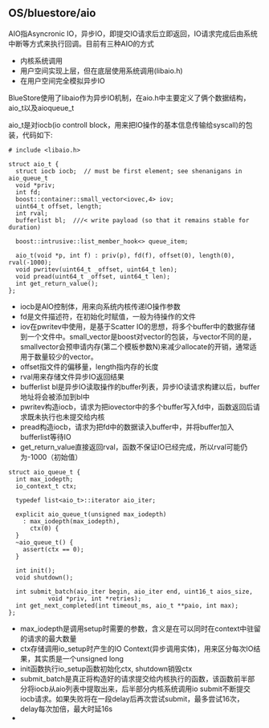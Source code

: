 ## OS/bluestore/aio

AIO指Asyncronic IO，异步IO，即提交IO请求后立即返回，IO请求完成后由系统中断等方式来执行回调。目前有三种AIO的方式

* 内核系统调用
* 用户空间实现上层，但在底层使用系统调用\(libaio.h\)
* 在用户空间完全模拟异步IO

BlueStore使用了libaio作为异步IO机制，在aio.h中主要定义了俩个数据结构，aio\_t以及aioqueue\_t

aio\_t是对iocb\(io controll block，用来把IO操作的基本信息传输给syscall\)的包装，代码如下:

```
# include <libaio.h>

struct aio_t {
  struct iocb iocb;  // must be first element; see shenanigans in aio_queue_t
  void *priv;
  int fd;
  boost::container::small_vector<iovec,4> iov;
  uint64_t offset, length;
  int rval;
  bufferlist bl;  ///< write payload (so that it remains stable for duration)

  boost::intrusive::list_member_hook<> queue_item;

  aio_t(void *p, int f) : priv(p), fd(f), offset(0), length(0), rval(-1000);
  void pwritev(uint64_t _offset, uint64_t len);
  void pread(uint64_t _offset, uint64_t len);
  int get_return_value();
};
```

* iocb是AIO控制体，用来向系统内核传递IO操作参数
* fd是文件描述符，在初始化时赋值，一般为待操作的文件
* iov在pwritev中使用，是基于Scatter IO的思想，将多个buffer中的数据存储到一个文件中。small\_vector是boost对vector的包装，与vector不同的是，smallvector会预申请内存\(第二个模板参数N\)来减少allocate的开销，通常适用于数量较少的vector。
* offset指文件的偏移量，length指内存的长度
* rval用来存储文件异步IO返回结果
* bufferlist bl是异步IO读取操作的buffer列表，异步IO读请求构建以后，buffer地址将会被添加到bl中
* pwritev构造iocb，请求为把iovector中的多个buffer写入fd中，函数返回后请求既未执行也未提交给内核
* pread构造iocb，请求为把fd中的数据读入buffer中，并将buffer加入bufferlist等待IO
* get\_return\_value直接返回rval，函数不保证IO已经完成，所以rval可能仍为-1000（初始值）

```
struct aio_queue_t {
  int max_iodepth;
  io_context_t ctx;

  typedef list<aio_t>::iterator aio_iter;

  explicit aio_queue_t(unsigned max_iodepth)
    : max_iodepth(max_iodepth),
      ctx(0) {
  }
  ~aio_queue_t() {
    assert(ctx == 0);
  }

  int init();
  void shutdown();

  int submit_batch(aio_iter begin, aio_iter end, uint16_t aios_size, 
           void *priv, int *retries);
  int get_next_completed(int timeout_ms, aio_t **paio, int max);
};
```

* max\_iodepth是调用setup时需要的参数，含义是在可以同时在context中驻留的请求的最大数量
* ctx存储调用io\_setup时产生的IO Context\(异步调用实体\)，用来区分每次IO结果，其实质是一个unsigned long
* init函数执行io\_setup函数初始化ctx, shutdown销毁ctx
* submit\_batch是真正将构造好的请求提交给内核执行的函数，该函数前半部分将iocb从aio列表中提取出来，后半部分内核系统调用io submit不断提交iocb请求。如果失败将在一段delay后再次尝试submit，最多尝试16次，delay每次加倍，最大时延16s
* 


